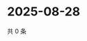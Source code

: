 # 2025-08-28

共 0 条

<!-- BEGIN ZHIHUQUESTIONS -->
<!-- 最后更新时间 Thu Aug 28 2025 10:21:23 GMT+0800 (China Standard Time) -->

<!-- END ZHIHUQUESTIONS -->
